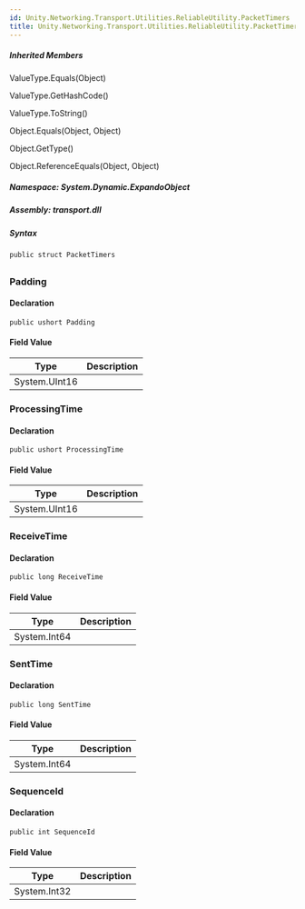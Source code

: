```yaml
---  
id: Unity.Networking.Transport.Utilities.ReliableUtility.PacketTimers  
title: Unity.Networking.Transport.Utilities.ReliableUtility.PacketTimers  
---
```


<div class="markdown level0 summary">

</div>

<div class="markdown level0 conceptual">

</div>

<div class="inheritedMembers">

##### Inherited Members

<div>

ValueType.Equals(Object)

</div>

<div>

ValueType.GetHashCode()

</div>

<div>

ValueType.ToString()

</div>

<div>

Object.Equals(Object, Object)

</div>

<div>

Object.GetType()

</div>

<div>

Object.ReferenceEquals(Object, Object)

</div>

</div>

##### **Namespace**: System.Dynamic.ExpandoObject

##### **Assembly**: transport.dll

##### Syntax

``` lang-csharp
public struct PacketTimers
```

## 

### Padding

<div class="markdown level1 summary">

</div>

<div class="markdown level1 conceptual">

</div>

#### Declaration

``` lang-csharp
public ushort Padding
```

#### Field Value

| Type          | Description |
|---------------|-------------|
| System.UInt16 |             |

### ProcessingTime

<div class="markdown level1 summary">

</div>

<div class="markdown level1 conceptual">

</div>

#### Declaration

``` lang-csharp
public ushort ProcessingTime
```

#### Field Value

| Type          | Description |
|---------------|-------------|
| System.UInt16 |             |

### ReceiveTime

<div class="markdown level1 summary">

</div>

<div class="markdown level1 conceptual">

</div>

#### Declaration

``` lang-csharp
public long ReceiveTime
```

#### Field Value

| Type         | Description |
|--------------|-------------|
| System.Int64 |             |

### SentTime

<div class="markdown level1 summary">

</div>

<div class="markdown level1 conceptual">

</div>

#### Declaration

``` lang-csharp
public long SentTime
```

#### Field Value

| Type         | Description |
|--------------|-------------|
| System.Int64 |             |

### SequenceId

<div class="markdown level1 summary">

</div>

<div class="markdown level1 conceptual">

</div>

#### Declaration

``` lang-csharp
public int SequenceId
```

#### Field Value

| Type         | Description |
|--------------|-------------|
| System.Int32 |             |
